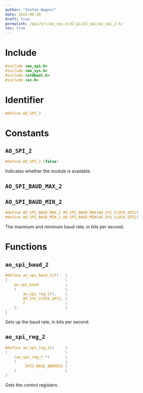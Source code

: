 ```yaml
---
author: "Stefan Wagner"
date: 2022-09-20
draft: true
permalink: /api/src/ao_sys_xc32_pic32_spi/ao_spi_2.h/
toc: true
---
```


# Include

```c
#include <ao_spi.h>
#include <ao_sys.h>
#include <stdbool.h>
#include <xc.h>
```

# Identifier

```c
#define AO_SPI_2
```

# Constants

## `AO_SPI_2`

```c
#define AO_SPI_2 (false)
```

Indicates whether the module is available.

## `AO_SPI_BAUD_MAX_2`
## `AO_SPI_BAUD_MIN_2`

```c
#define AO_SPI_BAUD_MAX_2 AO_SPI_BAUD_MAX(AO_SYS_CLOCK_SPI2)
#define AO_SPI_BAUD_MIN_2 AO_SPI_BAUD_MIN(AO_SYS_CLOCK_SPI2)
```

The maximum and minimum baud rate, in bits per second.

# Functions

## `ao_spi_baud_2`

```c
#define ao_spi_baud_2(f)   \
{                          \
    ao_spi_baud            \
    (                      \
        ao_spi_reg_2(),    \
        AO_SYS_CLOCK_SPI2, \
        f                  \
    );                     \
}
```

Sets up the baud rate, in bits per second.

## `ao_spi_reg_2`

```c
#define ao_spi_reg_2()     \
(                          \
    (ao_spi_reg_t *)       \
    (                      \
        _SPI2_BASE_ADDRESS \
    )                      \
)
```

Gets the control registers.
